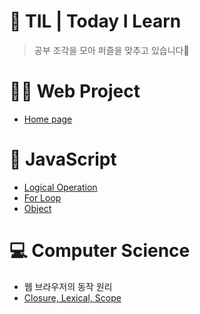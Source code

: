 # 🧩 TIL | Today I Learn

> 공부 조각을 모아 퍼즐을 맞추고 있습니다💪

# 👩‍💻 Web Project
- <a href="https://bongsikb.github.io/my-homepage/">Home page</a>

# 📌 JavaScript

- <a href ="https://github.com/BongsikB/BongsikB.github.io/blob/bf12c76e3adf1502f8ec6e7f80f35fa1ecb84340/JavaScript/Logical%20Operation.md"> Logical Operation </a>
- <a href= "https://github.com/BongsikB/BongsikB.github.io/blob/main/Java%20Script/For%20loop.md">For Loop</a>
- <a href="https://github.com/BongsikB/BongsikB.github.io/blob/365657f81bbe5dcd7fac889c053b56d18aae3416/Java%20Script/Object%20%26%20Array.md">Object</a>

# 💻 Computer Science

- 웹 브라우저의 동작 원리
- <a href="https://github.com/BongsikB/BongsikB.github.io/blob/main/Computer%20Science/Closure.md">Closure, Lexical, Scope </a>


